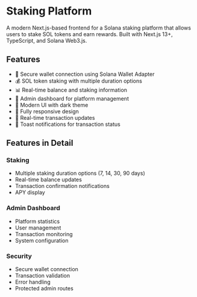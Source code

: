 # Staking Platform

A modern Next.js-based frontend for a Solana staking platform that allows users to stake SOL tokens and earn rewards. Built with Next.js 13+, TypeScript, and Solana Web3.js.

## Features

- 🔐 Secure wallet connection using Solana Wallet Adapter
- 💰 SOL token staking with multiple duration options
- 📊 Real-time balance and staking information
- 🎯 Admin dashboard for platform management
- 🎨 Modern UI with dark theme
- 📱 Fully responsive design
- 🔄 Real-time transaction updates
- 🎯 Toast notifications for transaction status

## Features in Detail

### Staking
- Multiple staking duration options (7, 14, 30, 90 days)
- Real-time balance updates
- Transaction confirmation notifications
- APY display

### Admin Dashboard
- Platform statistics
- User management
- Transaction monitoring
- System configuration

### Security
- Secure wallet connection
- Transaction validation
- Error handling
- Protected admin routes